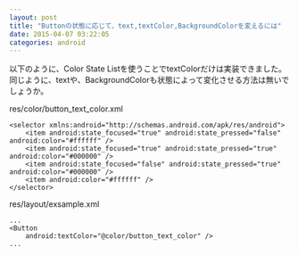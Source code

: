 ```yaml
---
layout: post
title: "Buttonの状態に応じて、text,textColor,BackgroundColorを変えるには"
date: 2015-04-07 03:22:05
categories: android
---
```

<p>以下のように、Color State Listを使うことでtextColorだけは実装できました。<br>
同じように、textや、BackgroundColorも状態によって変化させる方法は無いでしょうか。</p>

<p>res/color/button_text_color.xml</p>

<pre><code>&lt;selector xmlns:android="http://schemas.android.com/apk/res/android"&gt;
    &lt;item android:state_focused="true" android:state_pressed="false" android:color="#ffffff" /&gt;
    &lt;item android:state_focused="true" android:state_pressed="true" android:color="#000000" /&gt;
    &lt;item android:state_focused="false" android:state_pressed="true" android:color="#000000" /&gt;
    &lt;item android:color="#ffffff" /&gt;
&lt;/selector&gt;
</code></pre>

<p>res/layout/exsample.xml</p>

<pre><code>...
&lt;Button
    android:textColor="@color/button_text_color" /&gt;
...
</code></pre>
